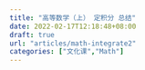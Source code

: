 ```yaml
---
title: "高等数学（上） 定积分 总结"
date: 2022-02-17T12:18:48+08:00
draft: true
url: "articles/math-integrate2"
categories: ["文化课","Math"]
---
```


